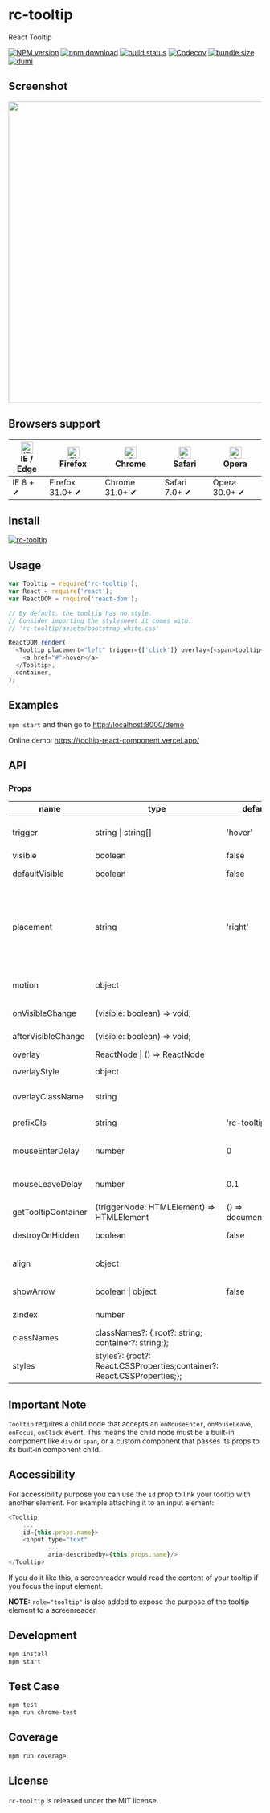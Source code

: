 # rc-tooltip

React Tooltip

[![NPM version][npm-image]][npm-url]
[![npm download][download-image]][download-url]
[![build status][github-actions-image]][github-actions-url]
[![Codecov][codecov-image]][codecov-url]
[![bundle size][bundlephobia-image]][bundlephobia-url]
[![dumi][dumi-image]][dumi-url]

[npm-image]: http://img.shields.io/npm/v/rc-tooltip.svg?style=flat-square
[npm-url]: http://npmjs.org/package/rc-tooltip
[travis-image]: https://img.shields.io/travis/react-component/tooltip/master?style=flat-square
[travis-url]: https://travis-ci.com/react-component/tooltip
[github-actions-image]: https://github.com/react-component/upload/actions/workflows/react-component-ci.yml/badge.svg
[github-actions-url]: https://github.com/react-component/tooltip/actions/workflows/react-component-ci.yml
[codecov-image]: https://img.shields.io/codecov/c/github/react-component/tooltip/master.svg?style=flat-square
[codecov-url]: https://app.codecov.io/gh/react-component/tooltip
[download-image]: https://img.shields.io/npm/dm/rc-tooltip.svg?style=flat-square
[download-url]: https://npmjs.org/package/rc-tooltip
[bundlephobia-url]: https://bundlephobia.com/package/rc-tooltip
[bundlephobia-image]: https://badgen.net/bundlephobia/minzip/rc-tooltip
[dumi-url]: https://github.com/umijs/dumi
[dumi-image]: https://img.shields.io/badge/docs%20by-dumi-blue?style=flat-square

## Screenshot

<img src="https://gtms03.alicdn.com/tps/i3/TB1NQUSHpXXXXaUXFXXlQqyZXXX-1312-572.png" width="600"/>

## Browsers support

| [<img src="https://raw.githubusercontent.com/alrra/browser-logos/master/src/edge/edge_48x48.png" alt="IE / Edge" width="24px" height="24px" />](http://godban.github.io/browsers-support-badges/)</br>IE / Edge | [<img src="https://raw.githubusercontent.com/alrra/browser-logos/master/src/firefox/firefox_48x48.png" alt="Firefox" width="24px" height="24px" />](http://godban.github.io/browsers-support-badges/)</br>Firefox | [<img src="https://raw.githubusercontent.com/alrra/browser-logos/master/src/chrome/chrome_48x48.png" alt="Chrome" width="24px" height="24px" />](http://godban.github.io/browsers-support-badges/)</br>Chrome | [<img src="https://raw.githubusercontent.com/alrra/browser-logos/master/src/safari/safari_48x48.png" alt="Safari" width="24px" height="24px" />](http://godban.github.io/browsers-support-badges/)</br>Safari | [<img src="https://raw.githubusercontent.com/alrra/browser-logos/master/src/opera/opera_48x48.png" alt="Opera" width="24px" height="24px" />](http://godban.github.io/browsers-support-badges/)</br>Opera |
| --------------------------------------------------------------------------------------------------------------------------------------------------------------------------------------------------------------- | ----------------------------------------------------------------------------------------------------------------------------------------------------------------------------------------------------------------- | ------------------------------------------------------------------------------------------------------------------------------------------------------------------------------------------------------------- | ------------------------------------------------------------------------------------------------------------------------------------------------------------------------------------------------------------- | --------------------------------------------------------------------------------------------------------------------------------------------------------------------------------------------------------- |
| IE 8 + ✔                                                                                                                                                                                                        | Firefox 31.0+ ✔                                                                                                                                                                                                   | Chrome 31.0+ ✔                                                                                                                                                                                                | Safari 7.0+ ✔                                                                                                                                                                                                 | Opera 30.0+ ✔                                                                                                                                                                                             |

## Install

[![rc-tooltip](https://nodei.co/npm/rc-tooltip.png)](https://npmjs.org/package/rc-tooltip)

## Usage

```js
var Tooltip = require('rc-tooltip');
var React = require('react');
var ReactDOM = require('react-dom');

// By default, the tooltip has no style.
// Consider importing the stylesheet it comes with:
// 'rc-tooltip/assets/bootstrap_white.css'

ReactDOM.render(
  <Tooltip placement="left" trigger={['click']} overlay={<span>tooltip</span>}>
    <a href="#">hover</a>
  </Tooltip>,
  container,
);
```

## Examples

`npm start` and then go to
<http://localhost:8000/demo>

Online demo: https://tooltip-react-component.vercel.app/

## API

### Props

| name                | type                                                               | default             | description                                                                                                                                                      |
| ------------------- | ------------------------------------------------------------------ | ------------------- | ---------------------------------------------------------------------------------------------------------------------------------------------------------------- |
| trigger             | string \| string\[]                                                | 'hover'             | which actions cause tooltip shown. enum of 'hover','click','focus'                                                                                               |
| visible             | boolean                                                            | false               | whether tooltip is visible                                                                                                                                       |
| defaultVisible      | boolean                                                            | false               | whether tooltip is visible by default                                                                                                                            |
| placement           | string                                                             | 'right'             | tooltip placement. enum of 'top','left','right','bottom', 'topLeft', 'topRight', 'bottomLeft', 'bottomRight', 'leftTop', 'leftBottom', 'rightTop', 'rightBottom' |
| motion              | object                                                             |                     | Config popup motion. Please ref demo for example                                                                                                                 |
| onVisibleChange     | (visible: boolean) => void;                                        |                     | Callback when visible change                                                                                                                                     |
| afterVisibleChange  | (visible: boolean) => void;                                        |                     | Callback after visible change                                                                                                                                    |
| overlay             | ReactNode \| () => ReactNode                                       |                     | tooltip overlay content                                                                                                                                          |
| overlayStyle        | object                                                             |                     | deprecated, Please use `styles={{ root: {} }}`                                                                                                                   |
| overlayClassName    | string                                                             |                     | deprecated, Please use `classNames={{ root: {} }}`                                                                                                               |
| prefixCls           | string                                                             | 'rc-tooltip'        | prefix class name of tooltip                                                                                                                                     |
| mouseEnterDelay     | number                                                             | 0                   | delay time (in second) before tooltip shows when mouse enter                                                                                                     |
| mouseLeaveDelay     | number                                                             | 0.1                 | delay time (in second) before tooltip hides when mouse leave                                                                                                     |
| getTooltipContainer | (triggerNode: HTMLElement) => HTMLElement                          | () => document.body | get container of tooltip, default to body                                                                                                                        |
| destroyOnHidden     | boolean                                                            | false               | destroy tooltip when it is hidden                                                                                                                                |
| align               | object                                                             |                     | align config of tooltip. Please ref demo for usage example                                                                                                       |
| showArrow           | boolean \| object                                                  | false               | whether to show arrow of tooltip                                                                                                                                 |
| zIndex              | number                                                             |                     | config popup tooltip zIndex                                                                                                                                      |
| classNames          | classNames?: { root?: string; container?: string;};                     |                     | Semantic DOM class                                                                                                                                               |
| styles              | styles?: {root?: React.CSSProperties;container?: React.CSSProperties;}; |                     | Semantic DOM styles                                                                                                                                              |

## Important Note

`Tooltip` requires a child node that accepts an `onMouseEnter`, `onMouseLeave`, `onFocus`, `onClick` event. This means the child node must be a built-in component like `div` or `span`, or a custom component that passes its props to its built-in component child.

## Accessibility

For accessibility purpose you can use the `id` prop to link your tooltip with another element. For example attaching it to an input element:

```js
<Tooltip
    ...
    id={this.props.name}>
    <input type="text"
           ...
           aria-describedby={this.props.name}/>
</Tooltip>
```

If you do it like this, a screenreader would read the content of your tooltip if you focus the input element.

**NOTE:** `role="tooltip"` is also added to expose the purpose of the tooltip element to a screenreader.

## Development

```bash
npm install
npm start
```

## Test Case

```bash
npm test
npm run chrome-test
```

## Coverage

```bash
npm run coverage
```

## License

`rc-tooltip` is released under the MIT license.
